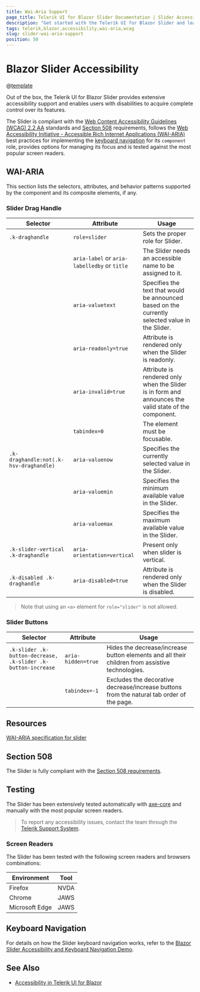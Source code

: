 ```yaml
---
title: Wai-Aria Support
page_title: Telerik UI for Blazor Slider Documentation | Slider Accessibility
description: "Get started with the Telerik UI for Blazor Slider and learn about its accessibility support for WAI-ARIA, Section 508, and WCAG 2.2."
tags: telerik,blazor,accessibility,wai-aria,wcag
slug: slider-wai-aria-support 
position: 50 
---
```


# Blazor Slider Accessibility

@[template](/_contentTemplates/common/parameters-table-styles.md#table-layout)



Out of the box, the Telerik UI for Blazor Slider provides extensive accessibility support and enables users with disabilities to acquire complete control over its features.


The Slider is compliant with the [Web Content Accessibility Guidelines (WCAG) 2.2 AA](https://www.w3.org/TR/WCAG22/) standards and [Section 508](https://www.section508.gov/) requirements, follows the [Web Accessibility Initiative - Accessible Rich Internet Applications (WAI-ARIA)](https://www.w3.org/WAI/ARIA/apg/) best practices for implementing the [keyboard navigation](#keyboard-navigation) for its `component` role, provides options for managing its focus and is tested against the most popular screen readers.

## WAI-ARIA


This section lists the selectors, attributes, and behavior patterns supported by the component and its composite elements, if any.

### Slider Drag Handle

| Selector | Attribute | Usage |
| -------- | --------- | ----- |
| `.k-draghandle` | `role=slider` | Sets the proper role for Slider. |
|  | `aria-label` or `aria-labelledby` or `title` | The Slider needs an accessible name to be assigned to it. |
|  | `aria-valuetext` | Specifies the text that would be announced based on the currently selected value in the Slider. |
|  | `aria-readonly=true` | Attribute is rendered only when the Slider is readonly. |
|  | `aria-invalid=true` | Attribute is rendered only when the Slider is in form and announces the valid state of the component. |
|  | `tabindex=0` | The element must be focusable. |
| `.k-draghandle:not(.k-hsv-draghandle)` | `aria-valuenow` | Specifies the currently selected value in the Slider. |
|  | `aria-valuemin` | Specifies the minimum available value in the Slider. |
|  | `aria-valuemax` | Specifies the maximum available value in the Slider. |
| `.k-slider-vertical .k-draghandle` | `aria-orientation=vertical` | Present only when slider is vertical. |
| `.k-disabled .k-draghandle` | `aria-disabled=true` | Attribute is rendered only when the Slider is disabled. |

> Note that using an `<a>` element for `role="slider"` is not allowed.

### Slider Buttons

| Selector | Attribute | Usage |
| -------- | --------- | ----- |
| `.k-slider .k-button-decrease, .k-slider .k-button-increase` | `aria-hidden=true` | Hides the decrease/increase button elements and all their children from assistive technologies. |
|  | `tabindex=-1` | Excludes the decorative decrease/increase buttons from the natural tab order of the page. |

## Resources

[WAI-ARIA specification for slider](https://www.w3.org/TR/wai-aria-1.2/#slider)

## Section 508


The Slider is fully compliant with the [Section 508 requirements](http://www.section508.gov/).

## Testing


The Slider has been extensively tested automatically with [axe-core](https://github.com/dequelabs/axe-core) and manually with the most popular screen readers.

> To report any accessibility issues, contact the team through the [Telerik Support System](https://www.telerik.com/account/support-center).

### Screen Readers


The Slider has been tested with the following screen readers and browsers combinations:

| Environment | Tool |
| ----------- | ---- |
| Firefox | NVDA |
| Chrome | JAWS |
| Microsoft Edge | JAWS |



## Keyboard Navigation

For details on how the Slider keyboard navigation works, refer to the [Blazor Slider Accessibility and Keyboard Navigation Demo](https://demos.telerik.com/blazor-ui/slider/keyboard-navigation).

## See Also

* [Accessibility in Telerik UI for Blazor](slug:accessibility-overview)